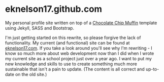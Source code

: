 eknelson17.github.com
=====================

My personal profile site written on top of a [Chocolate Chip Muffin](http://richbray.me/muffin/) template using Jekyll, SASS and Bootstrap.

I'm just getting started on this rewrite, so please forgive the lack of functionality. My current (and functional) site can be found at [eknelson17.com](http://eknelson17.com). If you take a look around you'll see why I'm rewriting - I know so much more about web development now than I did when I wrote my current site as a school project just over a year ago. I want to put my new knowledge and skills to use to create something much more sustainable that isn't a pain to update. (The content is all correct and up-to-date on the old site.)

